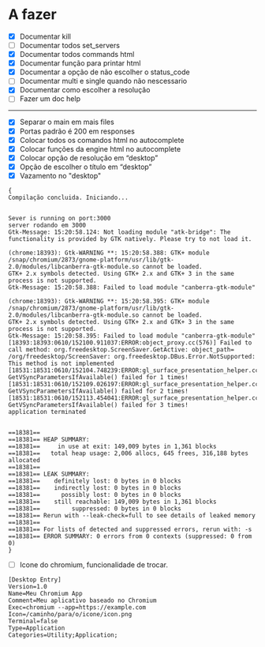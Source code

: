 # A fazer

- [x] Documentar kill
- [ ] Documentar todos set_servers
- [x] Documentar todos commands html
- [x] Documentar função para printar html
- [x] Documentar a opção de não escolher o status_code
- [ ] Documentar multi e single quando não nescessario
- [x] Documentar como escolher a resolução
- [ ] Fazer um doc help

***

- [x] Separar o main em mais files
- [x] Portas padrão é 200 em responses
- [x] Colocar todos os comandos html no autocomplete
- [x] Colocar funções da engine html no autocomplete
- [x] Colocar opção de resolução em “desktop”
- [x] Opção de escolher o título em “desktop”
- [x] Vazamento no "desktop"
```
{
Compilação concluida. Iniciando...


Sever is running on port:3000
server rodando em 3000
Gtk-Message: 15:20:58.124: Not loading module "atk-bridge": The functionality is provided by GTK natively. Please try to not load it.

(chrome:18393): Gtk-WARNING **: 15:20:58.388: GTK+ module /snap/chromium/2873/gnome-platform/usr/lib/gtk-2.0/modules/libcanberra-gtk-module.so cannot be loaded.
GTK+ 2.x symbols detected. Using GTK+ 2.x and GTK+ 3 in the same process is not supported.
Gtk-Message: 15:20:58.388: Failed to load module "canberra-gtk-module"

(chrome:18393): Gtk-WARNING **: 15:20:58.395: GTK+ module /snap/chromium/2873/gnome-platform/usr/lib/gtk-2.0/modules/libcanberra-gtk-module.so cannot be loaded.
GTK+ 2.x symbols detected. Using GTK+ 2.x and GTK+ 3 in the same process is not supported.
Gtk-Message: 15:20:58.395: Failed to load module "canberra-gtk-module"
[18393:18393:0610/152100.911037:ERROR:object_proxy.cc(576)] Failed to call method: org.freedesktop.ScreenSaver.GetActive: object_path= /org/freedesktop/ScreenSaver: org.freedesktop.DBus.Error.NotSupported: This method is not implemented
[18531:18531:0610/152104.748239:ERROR:gl_surface_presentation_helper.cc(260)] GetVSyncParametersIfAvailable() failed for 1 times!
[18531:18531:0610/152109.026197:ERROR:gl_surface_presentation_helper.cc(260)] GetVSyncParametersIfAvailable() failed for 2 times!
[18531:18531:0610/152113.454041:ERROR:gl_surface_presentation_helper.cc(260)] GetVSyncParametersIfAvailable() failed for 3 times!
application terminated


==18381==
==18381== HEAP SUMMARY:
==18381==     in use at exit: 149,009 bytes in 1,361 blocks
==18381==   total heap usage: 2,006 allocs, 645 frees, 316,188 bytes allocated
==18381==
==18381== LEAK SUMMARY:
==18381==    definitely lost: 0 bytes in 0 blocks
==18381==    indirectly lost: 0 bytes in 0 blocks
==18381==      possibly lost: 0 bytes in 0 blocks
==18381==    still reachable: 149,009 bytes in 1,361 blocks
==18381==         suppressed: 0 bytes in 0 blocks
==18381== Rerun with --leak-check=full to see details of leaked memory
==18381==
==18381== For lists of detected and suppressed errors, rerun with: -s
==18381== ERROR SUMMARY: 0 errors from 0 contexts (suppressed: 0 from 0)
}
```
- [ ] Icone do chromium, funcionalidade de trocar.
```
[Desktop Entry]
Version=1.0
Name=Meu Chromium App
Comment=Meu aplicativo baseado no Chromium
Exec=chromium --app=https://example.com
Icon=/caminho/para/o/icone/icon.png
Terminal=false
Type=Application
Categories=Utility;Application;
```
